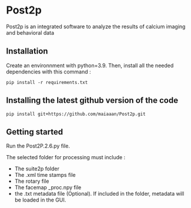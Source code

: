 # Post2p
Post2p is an integrated software to analyze the results of calcium imaging and behavioral data


## Installation 

Create an environnment with python=3.9. Then, install all the needed dependencies with this command :

```console
pip install -r requirements.txt
```
## Installing the latest github version of the code

```console
pip install git+https://github.com/maiaaan/Post2p.git
```
## Getting started

Run the Post2P.2.6.py file.

The selected folder for processing must include : 
- The suite2p folder
- The .xml time stamps file
- The rotary file
- The facemap _proc.npy file
- the .txt metadata file (Optional). If included in the folder, metadata will be loaded in the GUI.
